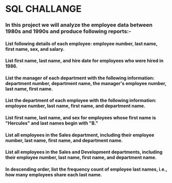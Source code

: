 # SQL CHALLANGE
### In this project we will analyze the employee data between 1980s and 1990s and produce following reports:-

#### List following details of each employee: employee number, last name, first name, sex, and salary.
#### List first name, last name, and hire date for employees who were hired in 1986.
#### List the manager of each department with the following information: department number, department name, the manager's employee number, last name, first name.
#### List the department of each employee with the following information: employee number, last name, first name, and department name.
#### List first name, last name, and sex for employees whose first name is "Hercules" and last names begin with "B."
#### List all employees in the Sales department, including their employee number, last name, first name, and department name.
#### List all employees in the Sales and Development departments, including their employee number, last name, first name, and department name.
#### In descending order, list the frequency count of employee last names, i.e., how many employees share each last name.

